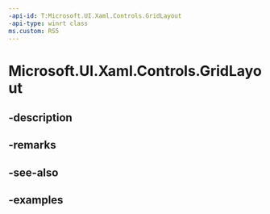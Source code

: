```yaml
---
-api-id: T:Microsoft.UI.Xaml.Controls.GridLayout
-api-type: winrt class
ms.custom: RS5
---
```


<!-- Class syntax.
public class GridLayout : VirtualizingLayoutBase, VirtualizingLayoutBase
-->

# Microsoft.UI.Xaml.Controls.GridLayout

## -description

## -remarks

## -see-also

## -examples

